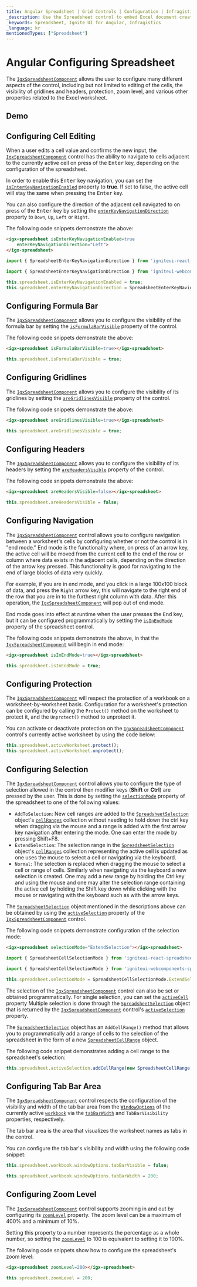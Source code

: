 ```yaml
---
title: Angular Spreadsheet | Grid Controls | Configuration | Infragistics |
_description: Use the Spreadsheet control to embed Excel document creation and editing experiences right into your application.
_keywords: Spreadsheet, Ignite UI for Angular, Infragistics
_language: kr
mentionedTypes: ["Spreadsheet"]
---
```


# Angular Configuring Spreadsheet

The [`IgxSpreadsheetComponent`]({environment:dvApiBaseUrl}/products/ignite-ui-angular/api/docs/typescript/latest/classes/igniteui_angular_spreadsheet.igxspreadsheetcomponent.html) allows the user to configure many different aspects of the control, including but not limited to editing of the cells, the visibility of gridlines and headers, protection, zoom level, and various other properties related to the Excel worksheet.

## Demo

<code-view style="height: 500px" alt="Angular spreadsheet config options"
           data-demos-base-url="{environment:dvDemosBaseUrl}"
                    iframe-src="{environment:dvDemosBaseUrl}/excel/spreadsheet/config-options"
                                                 github-src="excel/spreadsheet/config-options">
</code-view>


<div class="divider--half"></div>

## Configuring Cell Editing

When a user edits a cell value and confirms the new input, the [`IgxSpreadsheetComponent`]({environment:dvApiBaseUrl}/products/ignite-ui-angular/api/docs/typescript/latest/classes/igniteui_angular_spreadsheet.igxspreadsheetcomponent.html) control has the ability to navigate to cells adjacent to the currently active cell on press of the <kbd>Enter</kbd> key, depending on the configuration of the spreadsheet.

In order to enable this <kbd>Enter</kbd> key navigation, you can set the [`isEnterKeyNavigationEnabled`]({environment:dvApiBaseUrl}/products/ignite-ui-angular/api/docs/typescript/latest/classes/igniteui_angular_spreadsheet.igxspreadsheetcomponent.html#isEnterKeyNavigationEnabled) property to **true**. If set to false, the active cell will stay the same when pressing the <kbd>Enter</kbd> key.

You can also configure the direction of the adjacent cell navigated to on press of the <kbd>Enter</kbd> key by setting the [`enterKeyNavigationDirection`]({environment:dvApiBaseUrl}/products/ignite-ui-angular/api/docs/typescript/latest/classes/igniteui_angular_spreadsheet.igxspreadsheetcomponent.html#enterKeyNavigationDirection) property to `Down`, `Up`, `Left` or `Right`.

The following code snippets demonstrate the above:

```html
<igx-spreadsheet isEnterKeyNavigationEnabled=true
    enterKeyNavigationDirection="Left">
</igx-spreadsheet>
```

```ts
import { SpreadsheetEnterKeyNavigationDirection } from 'igniteui-react-spreadsheet';
```

```ts
import { SpreadsheetEnterKeyNavigationDirection } from 'igniteui-webcomponents-spreadsheet';
```

```ts
this.spreadsheet.isEnterKeyNavigationEnabled = true;
this.spreadsheet.enterKeyNavigationDirection = SpreadsheetEnterKeyNavigationDirection.Left;
```

## Configuring Formula Bar

The [`IgxSpreadsheetComponent`]({environment:dvApiBaseUrl}/products/ignite-ui-angular/api/docs/typescript/latest/classes/igniteui_angular_spreadsheet.igxspreadsheetcomponent.html) allows you to configure the visibility of the formula bar by setting the [`isFormulaBarVisible`]({environment:dvApiBaseUrl}/products/ignite-ui-angular/api/docs/typescript/latest/classes/igniteui_angular_spreadsheet.igxspreadsheetcomponent.html#isFormulaBarVisible) property of the control.

The following code snippets demonstrate the above:

```html
<igx-spreadsheet isFormulaBarVisible=true></igx-spreadsheet>
```

```ts
this.spreadsheet.isFormulaBarVisible = true;
```

## Configuring Gridlines

The [`IgxSpreadsheetComponent`]({environment:dvApiBaseUrl}/products/ignite-ui-angular/api/docs/typescript/latest/classes/igniteui_angular_spreadsheet.igxspreadsheetcomponent.html) allows you to configure the visibility of its gridlines by setting the [`areGridlinesVisible`]({environment:dvApiBaseUrl}/products/ignite-ui-angular/api/docs/typescript/latest/classes/igniteui_angular_spreadsheet.igxspreadsheetcomponent.html#areGridlinesVisible) property of the control.

The following code snippets demonstrate the above:

```html
<igx-spreadsheet areGridlinesVisible=true></igx-spreadsheet>
```

```ts
this.spreadsheet.areGridlinesVisible = true;
```

## Configuring Headers

The [`IgxSpreadsheetComponent`]({environment:dvApiBaseUrl}/products/ignite-ui-angular/api/docs/typescript/latest/classes/igniteui_angular_spreadsheet.igxspreadsheetcomponent.html) allows you to configure the visibility of its headers by setting the [`areHeadersVisible`]({environment:dvApiBaseUrl}/products/ignite-ui-angular/api/docs/typescript/latest/classes/igniteui_angular_spreadsheet.igxspreadsheetcomponent.html#areHeadersVisible) property of the control.

The following code snippets demonstrate the above:

```html
<igx-spreadsheet areHeadersVisible=false></igx-spreadsheet>
```

```ts
this.spreadsheet.areHeadersVisible = false;
```

## Configuring Navigation

The [`IgxSpreadsheetComponent`]({environment:dvApiBaseUrl}/products/ignite-ui-angular/api/docs/typescript/latest/classes/igniteui_angular_spreadsheet.igxspreadsheetcomponent.html) control allows you to configure navigation between a worksheet's cells by configuring whether or not the control is in "end mode." End mode is the functionality where, on press of an arrow key, the active cell will be moved from the current cell to the end of the row or column where data exists in the adjacent cells, depending on the direction of the arrow key pressed. This functionality is good for navigating to the end of large blocks of data very quickly.

For example, if you are in end mode, and you click in a large 100x100 block of data, and press the `Right` arrow key, this will navigate to the right end of the row that you are in to the furthest right column with data. After this operation, the [`IgxSpreadsheetComponent`]({environment:dvApiBaseUrl}/products/ignite-ui-angular/api/docs/typescript/latest/classes/igniteui_angular_spreadsheet.igxspreadsheetcomponent.html) will pop out of end mode.

End mode goes into effect at runtime when the user presses the <kbd>End</kbd> key, but it can be configured programmatically by setting the [`isInEndMode`]({environment:dvApiBaseUrl}/products/ignite-ui-angular/api/docs/typescript/latest/classes/igniteui_angular_spreadsheet.igxspreadsheetcomponent.html#isInEndMode) property of the spreadsheet control.

The following code snippets demonstrate the above, in that the [`IgxSpreadsheetComponent`]({environment:dvApiBaseUrl}/products/ignite-ui-angular/api/docs/typescript/latest/classes/igniteui_angular_spreadsheet.igxspreadsheetcomponent.html) will begin in end mode:

```html
<igx-spreadsheet isInEndMode=true></igx-spreadsheet>
```

```ts
this.spreadsheet.isInEndMode = true;
```

## Configuring Protection

The [`IgxSpreadsheetComponent`]({environment:dvApiBaseUrl}/products/ignite-ui-angular/api/docs/typescript/latest/classes/igniteui_angular_spreadsheet.igxspreadsheetcomponent.html) will respect the protection of a workbook on a worksheet-by-worksheet basis. Configuration for a worksheet's protection can be configured by calling the `Protect()` method on the worksheet to protect it, and the `Unprotect()` method to unprotect it.

You can activate or deactivate protection on the [`IgxSpreadsheetComponent`]({environment:dvApiBaseUrl}/products/ignite-ui-angular/api/docs/typescript/latest/classes/igniteui_angular_spreadsheet.igxspreadsheetcomponent.html) control's currently active worksheet by using the code below:

```ts
this.spreadsheet.activeWorksheet.protect();
this.spreadsheet.activeWorksheet.unprotect();
```

## Configuring Selection

The [`IgxSpreadsheetComponent`]({environment:dvApiBaseUrl}/products/ignite-ui-angular/api/docs/typescript/latest/classes/igniteui_angular_spreadsheet.igxspreadsheetcomponent.html) control allows you to configure the type of selection allowed in the control then modifier keys (**Shift** or **Ctrl**) are pressed by the user. This is done by setting the [`selectionMode`]({environment:dvApiBaseUrl}/products/ignite-ui-angular/api/docs/typescript/latest/classes/igniteui_angular_spreadsheet.igxspreadsheetcomponent.html#selectionMode) property of the spreadsheet to one of the following values:

*   `AddToSelection`: New cell ranges are added to the [`SpreadsheetSelection`]({environment:dvApiBaseUrl}/products/ignite-ui-angular/api/docs/typescript/latest/classes/igniteui_angular_spreadsheet.spreadsheetselection.html) object's [`cellRanges`]({environment:dvApiBaseUrl}/products/ignite-ui-angular/api/docs/typescript/latest/classes/igniteui_angular_spreadsheet.spreadsheetselection.html#cellRanges) collection without needing to hold down the ctrl key when dragging via the mouse and a range is added with the first arrow key navigation after entering the mode. One can enter the mode by pressing Shift+F8.
*   `ExtendSelection`: The selection range in the [`SpreadsheetSelection`]({environment:dvApiBaseUrl}/products/ignite-ui-angular/api/docs/typescript/latest/classes/igniteui_angular_spreadsheet.spreadsheetselection.html) object's [`cellRanges`]({environment:dvApiBaseUrl}/products/ignite-ui-angular/api/docs/typescript/latest/classes/igniteui_angular_spreadsheet.spreadsheetselection.html#cellRanges) collection representing the active cell is updated as one uses the mouse to select a cell or navigating via the keyboard.
*   `Normal`: The selection is replaced when dragging the mouse to select a cell or range of cells. Similarly when navigating via the keyboard a new selection is created. One may add a new range by holding the Ctrl key and using the mouse and one may alter the selection range containing the active cell by holding the Shift key down while clicking with the mouse or navigating with the keyboard such as with the arrow keys.

The [`SpreadsheetSelection`]({environment:dvApiBaseUrl}/products/ignite-ui-angular/api/docs/typescript/latest/classes/igniteui_angular_spreadsheet.spreadsheetselection.html) object mentioned in the descriptions above can be obtained by using the [`activeSelection`]({environment:dvApiBaseUrl}/products/ignite-ui-angular/api/docs/typescript/latest/classes/igniteui_angular_spreadsheet.igxspreadsheetcomponent.html#activeSelection) property of the [`IgxSpreadsheetComponent`]({environment:dvApiBaseUrl}/products/ignite-ui-angular/api/docs/typescript/latest/classes/igniteui_angular_spreadsheet.igxspreadsheetcomponent.html) control.

The following code snippets demonstrate configuration of the selection mode:

```html
<igx-spreadsheet selectionMode="ExtendSelection"></igx-spreadsheet>
```

```ts
import { SpreadsheetCellSelectionMode } from 'igniteui-react-spreadsheet';
```

```ts
import { SpreadsheetCellSelectionMode } from 'igniteui-webcomponents-spreadsheet';
```

```ts
this.spreadsheet.selectionMode = SpreadsheetCellSelectionMode.ExtendSelection;
```

The selection of the [`IgxSpreadsheetComponent`]({environment:dvApiBaseUrl}/products/ignite-ui-angular/api/docs/typescript/latest/classes/igniteui_angular_spreadsheet.igxspreadsheetcomponent.html) control can also be set or obtained programmatically. For single selection, you can set the [`activeCell`]({environment:dvApiBaseUrl}/products/ignite-ui-angular/api/docs/typescript/latest/classes/igniteui_angular_spreadsheet.igxspreadsheetcomponent.html#activeCell) property Multiple selection is done through the [`SpreadsheetSelection`]({environment:dvApiBaseUrl}/products/ignite-ui-angular/api/docs/typescript/latest/classes/igniteui_angular_spreadsheet.spreadsheetselection.html) object that is returned by the [`IgxSpreadsheetComponent`]({environment:dvApiBaseUrl}/products/ignite-ui-angular/api/docs/typescript/latest/classes/igniteui_angular_spreadsheet.igxspreadsheetcomponent.html) control's [`activeSelection`]({environment:dvApiBaseUrl}/products/ignite-ui-angular/api/docs/typescript/latest/classes/igniteui_angular_spreadsheet.igxspreadsheetcomponent.html#activeSelection) property.

The [`SpreadsheetSelection`]({environment:dvApiBaseUrl}/products/ignite-ui-angular/api/docs/typescript/latest/classes/igniteui_angular_spreadsheet.spreadsheetselection.html) object has an `AddCellRange()` method that allows you to programmatically add a range of cells to the selection of the spreadsheet in the form of a new  [`SpreadsheetCellRange`]({environment:dvApiBaseUrl}/products/ignite-ui-angular/api/docs/typescript/latest/classes/igniteui_angular_spreadsheet.spreadsheetcellrange.html) object.

The following code snippet demonstrates adding a cell range to the spreadsheet's selection:

```ts
this.spreadsheet.activeSelection.addCellRange(new SpreadsheetCellRange(2, 2, 5, 5));
```

## Configuring Tab Bar Area

The [`IgxSpreadsheetComponent`]({environment:dvApiBaseUrl}/products/ignite-ui-angular/api/docs/typescript/latest/classes/igniteui_angular_spreadsheet.igxspreadsheetcomponent.html) control respects the configuration of the visibility and width of the tab bar area from the [`WindowOptions`]({environment:dvApiBaseUrl}/products/ignite-ui-angular/api/docs/typescript/latest/classes/igniteui_angular_excel.windowoptions.html) of the currently active [`workbook`]({environment:dvApiBaseUrl}/products/ignite-ui-angular/api/docs/typescript/latest/classes/igniteui_angular_spreadsheet.igxspreadsheetcomponent.html#workbook) via the [`tabBarWidth`]({environment:dvApiBaseUrl}/products/ignite-ui-angular/api/docs/typescript/latest/classes/igniteui_angular_excel.windowoptions.html#tabBarWidth) and `TabBarVisibility` properties, respectively.

The tab bar area is the area that visualizes the worksheet names as tabs in the control.

You can configure the tab bar's visibility and width using the following code snippet:

```ts
this.spreadsheet.workbook.windowOptions.tabBarVisible = false;

this.spreadsheet.workbook.windowOptions.tabBarWidth = 200;
```

## Configuring Zoom Level

The [`IgxSpreadsheetComponent`]({environment:dvApiBaseUrl}/products/ignite-ui-angular/api/docs/typescript/latest/classes/igniteui_angular_spreadsheet.igxspreadsheetcomponent.html) control supports zooming in and out by configuring its [`zoomLevel`]({environment:dvApiBaseUrl}/products/ignite-ui-angular/api/docs/typescript/latest/classes/igniteui_angular_spreadsheet.igxspreadsheetcomponent.html#zoomLevel) property. The zoom level can be a maximum of 400% and a minimum of 10%.

Setting this property to a number represents the percentage as a whole number, so setting the [`zoomLevel`]({environment:dvApiBaseUrl}/products/ignite-ui-angular/api/docs/typescript/latest/classes/igniteui_angular_spreadsheet.igxspreadsheetcomponent.html#zoomLevel) to 100 is equivalent to setting it to 100%.

The following code snippets show how to configure the spreadsheet's zoom level:

```html
<igx-spreadsheet zoomLevel=200></igx-spreadsheet>
```

```ts
this.spreadsheet.zoomLevel = 200;
```
